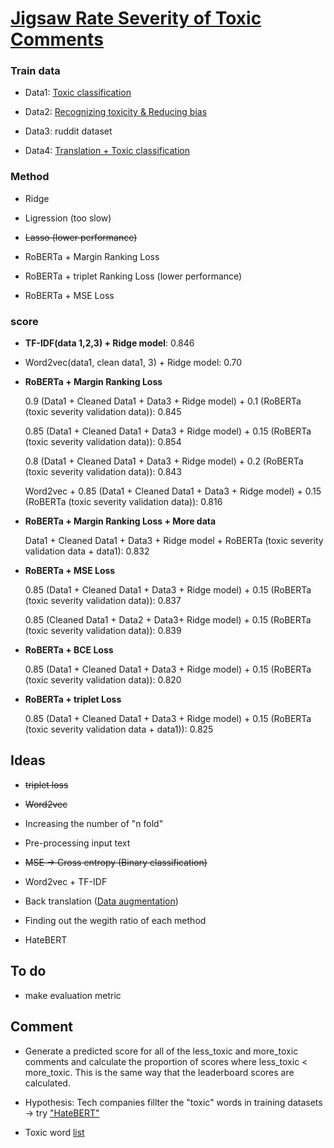 # [Jigsaw Rate Severity of Toxic Comments](https://www.kaggle.com/c/jigsaw-toxic-severity-rating/overview)


### Train data

- Data1: [Toxic classification](https://www.kaggle.com/c/jigsaw-toxic-comment-classification-challenge/data)

- Data2: [Recognizing toxicity & Reducing bias](https://www.kaggle.com/c/jigsaw-unintended-bias-in-toxicity-classification/data)

- Data3: ruddit dataset

- Data4: [Translation + Toxic classification](https://www.kaggle.com/c/jigsaw-multilingual-toxic-comment-classification/data)


### Method

- Ridge

- Ligression (too slow)

- ~~Lasso (lower performance)~~

- RoBERTa + Margin Ranking Loss

- RoBERTa + triplet Ranking Loss (lower performance)

- RoBERTa + MSE Loss

### score


- **TF-IDF(data 1,2,3) + Ridge model**: 0.846  

- Word2vec(data1, clean data1, 3) + Ridge model: 0.70

- **RoBERTa + Margin Ranking Loss**
  
  0.9 (Data1 + Cleaned Data1 + Data3 + Ridge model) + 0.1 (RoBERTa (toxic severity validation data)): 0.845

  0.85 (Data1 + Cleaned Data1 + Data3 + Ridge model) + 0.15 (RoBERTa (toxic severity validation data)): 0.854

  0.8 (Data1 + Cleaned Data1 + Data3 + Ridge model) + 0.2 (RoBERTa (toxic severity validation data)): 0.843
  
  Word2vec + 0.85 (Data1 + Cleaned Data1 + Data3 + Ridge model) + 0.15 (RoBERTa (toxic severity validation data)): 0.816
  
- **RoBERTa + Margin Ranking Loss + More data**
  
  Data1 + Cleaned Data1 + Data3 + Ridge model + RoBERTa (toxic severity validation data + data1): 0.832

- **RoBERTa + MSE Loss**

  0.85 (Data1 + Cleaned Data1 + Data3 + Ridge model) + 0.15 (RoBERTa (toxic severity validation data)): 0.837

  0.85 (Cleaned Data1 + Data2 + Data3+ Ridge model) + 0.15 (RoBERTa (toxic severity validation data)): 0.839

- **RoBERTa + BCE Loss**
  
  0.85 (Data1 + Cleaned Data1 + Data3 + Ridge model) + 0.15 (RoBERTa (toxic severity validation data)): 0.820


- **RoBERTa + triplet Loss**
  
  0.85 (Data1 + Cleaned Data1 + Data3 + Ridge model) + 0.15 (RoBERTa (toxic severity validation data + data1)): 0.825
  

## Ideas

- ~~triplet loss~~ 

- ~~Word2vec~~

- Increasing the number of "n fold"

- Pre-processing input text

- ~~MSE -> Cross entropy (Binary classification)~~

- Word2vec + TF-IDF

- Back translation ([Data augmentation](https://dzlab.github.io/dltips/en/pytorch/text-augmentation/)) 

- Finding out the wegith ratio of each method

- HateBERT

## To do

- make evaluation metric 


## Comment

- Generate a predicted score for all of the less_toxic and more_toxic comments and calculate the proportion of scores where less_toxic < more_toxic. This is the same way that the leaderboard scores are calculated.

- Hypothesis: Tech companies fillter the "toxic" words in training datasets -> try ["HateBERT"](https://www.kaggle.com/c/jigsaw-toxic-severity-rating/discussion/288788)

- Toxic word [list](https://www.kaggle.com/c/jigsaw-toxic-severity-rating/discussion/287173)
